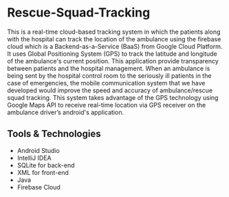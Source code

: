 # Rescue-Squad-Tracking

This is a real-time cloud-based tracking system in which the patients along with the hospital can track the location of the ambulance using the firebase cloud which is a Backend-as-a-Service (BaaS) from Google Cloud Platform. It uses Global Positioning System (GPS) to track the latitude and longitude of the ambulance's current position. This application provide transparency between patients and the hospital management. When an ambulance is being sent by the hospital control room to the seriously ill patients in the case of emergencies, the mobile communication system that we have developed would improve the speed and accuracy of ambulance/rescue squad tracking. This system takes advantage of the GPS technology using Google Maps API to receive real-time location via GPS receiver on the ambulance driver’s android's application. 

## Tools & Technologies
- Android Studio
- IntelliJ IDEA
- SQLite for back-end
- XML for front-end
- Java
- Firebase Cloud

  





